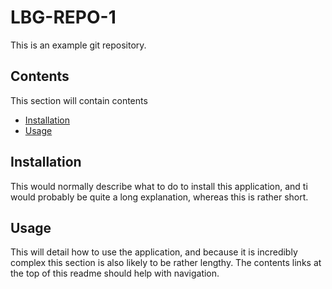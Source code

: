 # LBG-REPO-1
This is an example git repository.
## Contents
This section will contain contents
* [Installation](#installation)
* [Usage](#usage)

## Installation
This would normally describe what to do to install this application, and ti would probably be quite a long explanation, whereas this is rather short.

## Usage
This will detail how to use the application, and because it is incredibly complex this section is also likely to be rather lengthy. The contents links at the top of this readme should help with navigation.